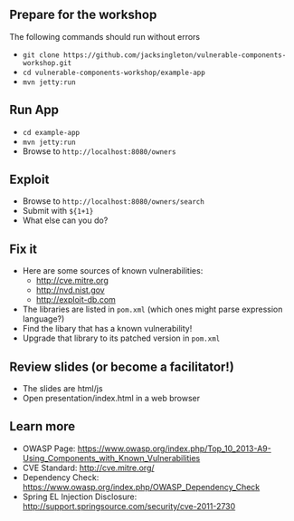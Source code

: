 ## Prepare for the workshop

The following commands should run without errors

* `git clone https://github.com/jacksingleton/vulnerable-components-workshop.git`
* `cd vulnerable-components-workshop/example-app`
* `mvn jetty:run`

## Run App
* `cd example-app`
* `mvn jetty:run`
* Browse to `http://localhost:8080/owners`

## Exploit
* Browse to `http://localhost:8080/owners/search`
* Submit with `${1+1}`
* What else can you do?

## Fix it
* Here are some sources of known vulnerabilities:
  * http://cve.mitre.org
  * http://nvd.nist.gov
  * http://exploit-db.com
* The libraries are listed in `pom.xml` (which ones might parse expression language?)
* Find the libary that has a known vulnerability!
* Upgrade that library to its patched version in `pom.xml`

## Review slides (or become a facilitator!)
* The slides are html/js
* Open presentation/index.html in a web browser

## Learn more
- OWASP Page: https://www.owasp.org/index.php/Top_10_2013-A9-Using_Components_with_Known_Vulnerabilities
- CVE Standard: http://cve.mitre.org/
- Dependency Check: https://www.owasp.org/index.php/OWASP_Dependency_Check
- Spring EL Injection Disclosure: http://support.springsource.com/security/cve-2011-2730
